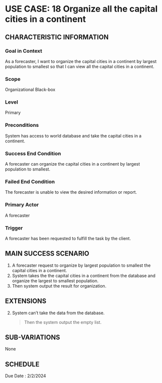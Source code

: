 # USE CASE: 18 Organize all the capital cities in a continent
## CHARACTERISTIC INFORMATION

### Goal in Context

As a forecaster, I want to organize the capital cities in a continent by largest population to smallest so that I can view all the capital cities in a continent.
### Scope

Organizational Black-box

### Level

Primary

### Preconditions

System has access to world database and take the capital cities in a continent.

### Success End Condition

A forecaster can organize the capital cities in a continent by largest population to smallest.

### Failed End Condition

The forecaster is unable to view the desired information or report.
### Primary Actor

A forecaster

### Trigger
 
A forecaster has been requested to fulfill the task by the client.

## MAIN SUCCESS SCENARIO

1.  A forecaster request to organize by largest population to smallest the capital cities in a continent.
2.  System takes the the capital cities in a continent from the database and organize the largest to smallest population.
3.  Then system output the result for organization.

## EXTENSIONS
 
2. System can’t take the data from the database.

    > Then the system output the empty list.
## SUB-VARIATIONS

None

## SCHEDULE

Due Date : 2/2/2024
